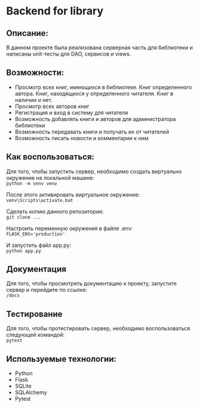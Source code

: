 # Backend for library

## Описание:
В данном проекте была реализована серверная часть для библиотеки и написаны unit-тесты для DAO, сервисов и views.

## Возможности:
* Просмотр всех книг, имеющихся в библиотеке. Книг определенного автора. Книг, находящихся у определенного читателя. Книг в наличии и нет.
* Просмотр всех авторов книг
* Регистрация и вход в систему для читателя
* Возможность добавлять книги и авторов для администратора библиотеки
* Возможность передавать книги и получать их от читателей
* Возможность писать новости и комментарии к ним

## Как воспользоваться:
Для того, чтобы запустить сервер, необходимо создать виртуально окружение на локальной машине:  
`python -m venv venv`

После этого активировать виртуальное окружение:  
`venv\Scripts\activate.bat`

Сделать копию данного репозитория:  
`git clone ...`

Настроить переменную окружения в файле .env:  
`FLASK_ENV='production'`

И запустить файл app.py:  
`python app.py`

## Документация
Для того, чтобы просмотреть документацию к проекту, запустите сервер и перейдите по ссылке:  
`/docs`

## Тестирование
Для того, чтобы протестировать сервер, необходимо воспользоваться следующей командой:  
`pytest`

## Используемые технологии:
* Python
* Flask
* SQLite
* SQLAlchemy
* Pytest